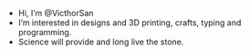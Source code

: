 - Hi, I’m @VicthorSan
- I’m interested in designs and 3D printing, crafts, typing and programming.
- Science will provide and long live the stone.
<!---
VicthorSan/VicthorSan is a ✨ special ✨ repository because its `README.md` (this file) appears on your GitHub profile.
You can click the Preview link to take a look at your changes.
--->
